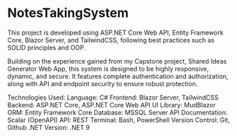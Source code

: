 # NotesTakingSystem

This project is developed using ASP.NET Core Web API, Entity Framework Core, Blazor Server, and TailwindCSS, following best practices such as SOLID principles and OOP.

Building on the experience gained from my Capstone project, Shared Ideas Generator Web App, this system is designed to be highly responsive, dynamic, and secure. It features complete authentication and authorization, along with API and endpoint security to ensure robust protection.

Technologies Used:
Language: C#
Frontend: Blazor Server, TailwindCSS
Backend: ASP.NET Core,  ASP.NET Core Web API
UI Library: MudBlazor
ORM: Entity Framework Core
Database: MSSQL Server
API Documentation: Scalar (OpenAPI)
API: REST
Terminal: Bash, PowerShell
Version Control: Git, Github
.NET Version: .NET 9
